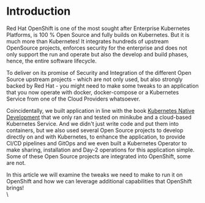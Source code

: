 # Introduction

Red Hat OpenShift is one of the most sought after Enterprise Kubernetes Platforms, is 100 % Open Source and fully builds on Kubernetes. But it is much more than Kubernetes! It integrates hundreds of upstream OpenSource projects, enforces security for the enterprise and does not only support the run and operate but also the develop and build phases, hence, the entire software lifecycle.

To deliver on its promise of Security and Integration of the different Open Source upstream projects - which are not only used, but also strongly backed by Red Hat - you might need to make some tweaks to an application that you now operate with docker, docker-compose or a Kubernetes Service from one of the Cloud Providers whatsoever.

Coincidentally, we built application in line with the book [Kubernetes Native Development](https://www.amazon.de/Kubernetes-Native-Development-Develop-Applications/dp/1484279417) that we only ran and tested on minikube and a cloud-based Kubernetes Service. And we didn't just write code and put them into containers, but we also used several Open Source projects to develop directly on and with Kubernetes, to enhance the application, to provide CI/CD pipelines and GitOps and we even built a Kubernetes Operator to make sharing, installation and Day-2 operations for this application simple. Some of these Open Source projects are integrated into OpenShift, some are not.

In this article we will examine the tweaks we need to make to run it on OpenShift and how we can leverage additional capabilities that OpenShift brings!\
\


